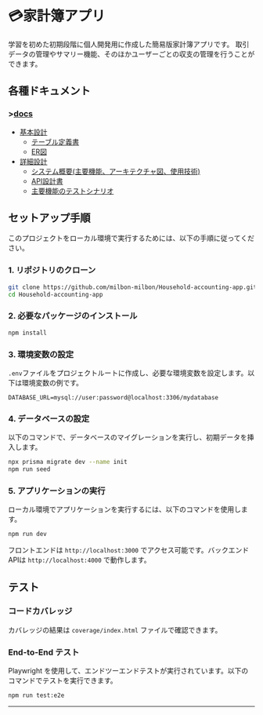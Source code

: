 # 💳家計簿アプリ
学習を初めた初期段階に個人開発用に作成した簡易版家計簿アプリです。
取引データの管理やサマリー機能、そのほかユーザーごとの収支の管理を行うことができます。

## 各種ドキュメント

### >[docs](https://github.com/milbon-milbon/Household-accounting-app/tree/main/docs)
- [基本設計](https://github.com/milbon-milbon/Household-accounting-app/tree/main/docs/BasicDesign)
  - [テーブル定義書](https://github.com/milbon-milbon/Household-accounting-app/blob/main/docs/BasicDesign/dbDefinition.md)
  - [ER図](https://github.com/milbon-milbon/Household-accounting-app/tree/main/docs/BasicDesign/er.pu)
- [詳細設計](https://github.com/milbon-milbon/Household-accounting-app/tree/main/docs/DetailedDesign.md)
  - [システム概要(主要機能、アーキテクチャ図、使用技術)](https://github.com/milbon-milbon/Household-accounting-app/tree/main/docs/DetailedDesign/SystemOverview.md)
  - [API設計書](https://github.com/milbon-milbon/Household-accounting-app/tree/main/docs/DetailedDesign/apiDesign.md)
  - [主要機能のテストシナリオ](https://github.com/milbon-milbon/Household-accounting-app/tree/main/docs/DetailedDesign/e2eScenario.md)

## セットアップ手順

このプロジェクトをローカル環境で実行するためには、以下の手順に従ってください。

### 1. リポジトリのクローン

```bash
git clone https://github.com/milbon-milbon/Household-accounting-app.git
cd Household-accounting-app
```

### 2. 必要なパッケージのインストール

```bash
npm install
```

### 3. 環境変数の設定

`.env`ファイルをプロジェクトルートに作成し、必要な環境変数を設定します。以下は環境変数の例です。

```env
DATABASE_URL=mysql://user:password@localhost:3306/mydatabase
```

### 4. データベースの設定

以下のコマンドで、データベースのマイグレーションを実行し、初期データを挿入します。

```bash
npx prisma migrate dev --name init
npm run seed
```

### 5. アプリケーションの実行

ローカル環境でアプリケーションを実行するには、以下のコマンドを使用します。

```bash
npm run dev
```

フロントエンドは `http://localhost:3000` でアクセス可能です。バックエンドAPIは `http://localhost:4000` で動作します。

## テスト

### コードカバレッジ
カバレッジの結果は `coverage/index.html` ファイルで確認できます。

### End-to-End テスト

Playwright を使用して、エンドツーエンドテストが実行されています。以下のコマンドでテストを実行できます。

```bash
npm run test:e2e
```

---
